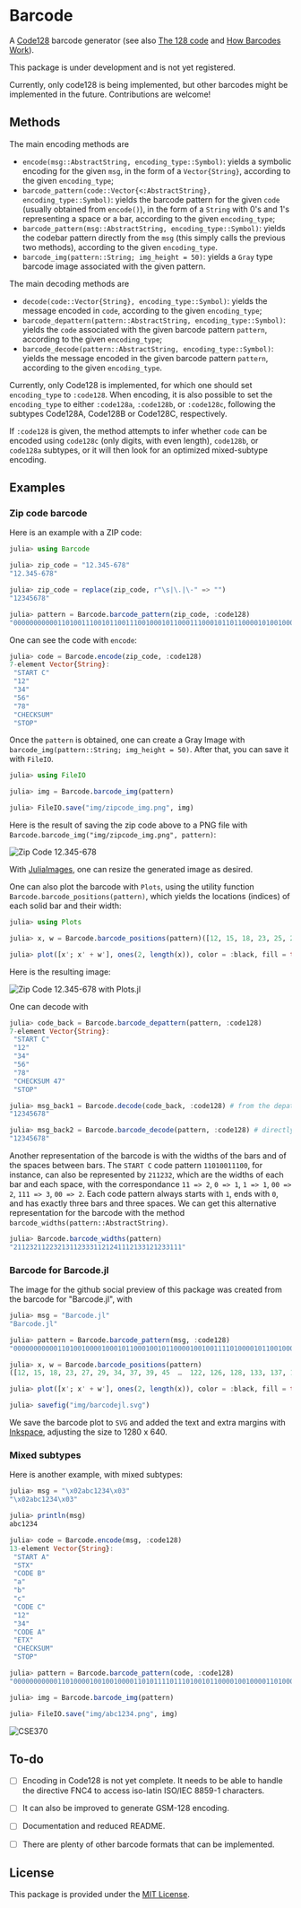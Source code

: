 # Barcode

A [Code128](https://en.wikipedia.org/wiki/Code_128) barcode generator (see also [The 128 code](http://grandzebu.net/informatique/codbar-en/code128.htm) and [How Barcodes Work](https://courses.cs.washington.edu/courses/cse370/01au/minirproject/BarcodeBattlers/barcodes.html)).

This package is under development and is not yet registered.

Currently, only code128 is being implemented, but other barcodes might be implemented in the future. Contributions are welcome!

## Methods

The main encoding methods are 

* `encode(msg::AbstractString, encoding_type::Symbol)`: yields a symbolic encoding for the given `msg`, in the form of a `Vector{String}`, according to the given `encoding_type`;
* `barcode_pattern(code::Vector{<:AbstractString}, encoding_type::Symbol)`: yields the barcode pattern for the given `code` (usually obtained from `encode()`), in the form of a `String` with 0's and 1's representing a space or a bar, according to the given `encoding_type`;
* `barcode_pattern(msg::AbstractString, encoding_type::Symbol)`: yields the codebar pattern directly from the `msg` (this simply calls the previous two methods), according to the given `encoding_type`.
* `barcode_img(pattern::String; img_height = 50)`: yields a `Gray` type barcode image associated with the given pattern.

The main decoding methods are
* `decode(code::Vector{String}, encoding_type::Symbol)`: yields the message encoded in `code`, according to the given `encoding_type`;
* `barcode_depattern(pattern::AbstractString, encoding_type::Symbol)`: yields the `code` associated with the given barcode pattern `pattern`, according to the given `encoding_type`;
* `barcode_decode(pattern::AbstractString, encoding_type::Symbol)`: yields the message encoded in the given barcode pattern `pattern`, according to the given `encoding_type`.

Currently, only Code128 is implemented, for which one should set `encoding_type` to `:code128`. When encoding, it is also possible to set the `encoding_type` to either `:code128a`, `:code128b`, or `:code128c`, following the subtypes Code128A, Code128B or Code128C, respectively.

If `:code128` is given, the method attempts to infer whether `code` can be encoded using `code128c` (only digits, with even length), `code128b`, or `code128a` subtypes, or it will then look for an optimized mixed-subtype encoding.

## Examples

### Zip code barcode

Here is an example with a ZIP code:

```julia
julia> using Barcode

julia> zip_code = "12.345-678"
"12.345-678"

julia> zip_code = replace(zip_code, r"\s|\.|\-" => "")
"12345678"

julia> pattern = Barcode.barcode_pattern(zip_code, :code128)
"00000000000110100111001011001110010001011000111000101101100001010010001110110110001110101100000000000"
```

One can see the code with `encode`:

```julia
julia> code = Barcode.encode(zip_code, :code128)
7-element Vector{String}:
 "START C"
 "12"
 "34"
 "56"
 "78"
 "CHECKSUM"
 "STOP"
```

Once the `pattern` is obtained, one can create a Gray Image with `barcode_img(pattern::String; img_height = 50)`. After that, you can save it with `FileIO`.

```julia
julia> using FileIO

julia> img = Barcode.barcode_img(pattern)

julia> FileIO.save("img/zipcode_img.png", img)
```

Here is the result of saving the zip code above to a PNG file with `Barcode.barcode_img("img/zipcode_img.png", pattern)`:

![Zip Code 12.345-678](img/zipcode_img.png)

With [JuliaImages](https://juliaimages.org/stable/), one can resize the generated image as desired.

One can also plot the barcode with `Plots`, using the utility function `Barcode.barcode_positions(pattern)`, which yields the locations (indices) of each solid bar and their width:

```julia
julia> using Plots

julia> x, w = Barcode.barcode_positions(pattern)([12, 15, 18, 23, 25, 29, 34, 38, 40, 45  …  56, 62, 64, 67, 71, 75, 78, 83, 87, 89], [2, 1, 3, 1, 2, 3, 1, 1, 2, 3  …  2, 1, 1, 1, 3, 2, 2, 3, 1, 2])

julia> plot([x'; x' + w'], ones(2, length(x)), color = :black, fill = true, xlims = (1, length(pattern)),  ylims = (0, 1), border = :none, legend = nothing)
```

Here is the resulting image:

![Zip Code 12.345-678 with Plots.jl](img/zipcode_plot.png)

One can decode with

```julia
julia> code_back = Barcode.barcode_depattern(pattern, :code128)
7-element Vector{String}:
 "START C"
 "12"
 "34"
 "56"
 "78"
 "CHECKSUM 47"
 "STOP"

julia> msg_back1 = Barcode.decode(code_back, :code128) # from the depatterned code
"12345678"

julia> msg_back2 = Barcode.barcode_decode(pattern, :code128) # directly from pattern
"12345678"
```

Another representation of the barcode is with the widths of the bars and of the spaces between bars. The `START C` code pattern `11010011100`, for instance, can also be represented by `211232`, which are the widths of each bar and each space, with the correspondance `11 => 2`, `0 => 1`, `1 => 1`, `00 => 2`, `111 => 3`, `00 => 2`. Each code pattern always starts with `1`, ends with `0`, and has exactly three bars and three spaces. We can get this alternative representation for the barcode with the method `barcode_widths(pattern::AbstractString)`.

```julia
julia> Barcode.barcode_widths(pattern)
"211232112232131123331121241112133121233111"
```

### Barcode for Barcode.jl

The image for the github social preview of this package was created from the barcode for "Barcode.jl", with

```julia
julia> msg = "Barcode.jl"
"Barcode.jl"

julia> pattern = Barcode.barcode_pattern(msg, :code128)
"00000000000110100100001000101100010010110000100100111101000010110010001111010100001001101011001000010011001110100001100101100101000011001101100110001110101100000000000"

julia> x, w = Barcode.barcode_positions(pattern)
([12, 15, 18, 23, 27, 29, 34, 37, 39, 45  …  122, 126, 128, 133, 137, 140, 144, 149, 153, 155], [2, 1, 1, 1, 1, 2, 1, 1, 2, 1  …  2, 1, 1, 2, 2, 2, 2, 3, 1, 2])

julia> plot([x'; x' + w'], ones(2, length(x)), color = :black, fill = true, xlims = (1, length(pattern)),  ylims = (0, 1), border = :none, legend = nothing, size = (896, 448))

julia> savefig("img/barcodejl.svg")
```

We save the barcode plot to `SVG` and added the text and extra margins with [Inkspace](https://inkscape.org), adjusting the size to 1280 x 640.

### Mixed subtypes

Here is another example, with mixed subtypes:

```julia
julia> msg = "\x02abc1234\x03"
"\x02abc1234\x03"

julia> println(msg)
abc1234

julia> code = Barcode.encode(msg, :code128)
13-element Vector{String}:
 "START A"
 "STX"
 "CODE B"
 "a"
 "b"
 "c"
 "CODE C"
 "12"
 "34"
 "CODE A"
 "ETX"
 "CHECKSUM"
 "STOP"

julia> pattern = Barcode.barcode_pattern(code, :code128)
"00000000000110100001001001000011010111101110100101100001001000011010000101100101110111101011001110010001011000111010111101000010110011110010100110001110101100000000000"

julia> img = Barcode.barcode_img(pattern)

julia> FileIO.save("img/abc1234.png", img)
```

![CSE370](img/CSE370.png)

## To-do

- [ ] Encoding in Code128 is not yet complete. It needs to be able to handle the directive FNC4 to access iso-latin ISO/IEC 8859-1 characters.

- [ ] It can also be improved to generate GSM-128 encoding.

- [ ] Documentation and reduced README.

- [ ] There are plenty of other barcode formats that can be implemented.

## License

This package is provided under the [MIT License](LICENSE).
